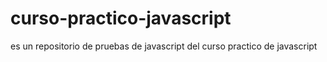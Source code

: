 # curso-practico-javascript
es un repositorio de pruebas de javascript del curso practico de javascript
